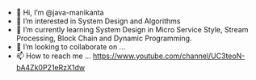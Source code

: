 - 👋 Hi, I’m @java-manikanta
- 👀 I’m interested in System Design and Algorithms
- 🌱 I’m currently learning System Design in Micro Service Style, Stream Processing, Block Chain and Dynamic Programming. 
- 💞️ I’m looking to collaborate on ...
- 📫 How to reach me ... 
<a> https://www.youtube.com/channel/UC3teoN-bA4Zk0P21eRzX1dw <a>


<!---
java-manikanta/java-manikanta is a ✨ special ✨ repository because its `README.md` (this file) appears on your GitHub profile.
You can click the Preview link to take a look at your changes.
--->
